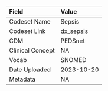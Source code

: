 |Field            |Value      |
|:----------------|:----------|
|Codeset Name     |Sepsis     |
|Codeset Link     |[dx_sepsis](https://github.com/PEDSnet/Variable-Dictionary/blob/main/conditions/dx_sepsis.csv)|
|CDM              |PEDSnet    |
|Clinical Concept |NA         |
|Vocab            |SNOMED     |
|Date Uploaded    |2023-10-20 |
|Metadata         |NA         |
